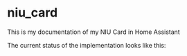 # niu_card
This is my documentation of my NIU Card in Home Assistant

The current status of the implementation looks like this:

